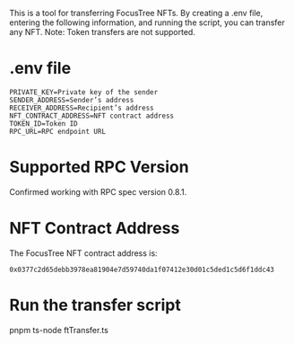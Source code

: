 This is a tool for transferring FocusTree NFTs.
By creating a .env file, entering the following information, and running the script, you can transfer any NFT.
Note: Token transfers are not supported.

# .env file

```
PRIVATE_KEY=Private key of the sender  
SENDER_ADDRESS=Sender’s address  
RECEIVER_ADDRESS=Recipient’s address  
NFT_CONTRACT_ADDRESS=NFT contract address  
TOKEN_ID=Token ID  
RPC_URL=RPC endpoint URL  
```
# Supported RPC Version
Confirmed working with RPC spec version 0.8.1.

# NFT Contract Address
The FocusTree NFT contract address is:

```
0x0377c2d65debb3978ea81904e7d59740da1f07412e30d01c5ded1c5d6f1ddc43
```

# Run the transfer script
pnpm ts-node ftTransfer.ts
